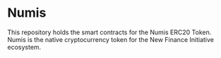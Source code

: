 # Numis
This repository holds the smart contracts for the Numis ERC20 Token. Numis is the native cryptocurrency token for the New Finance Initiative ecosystem.
